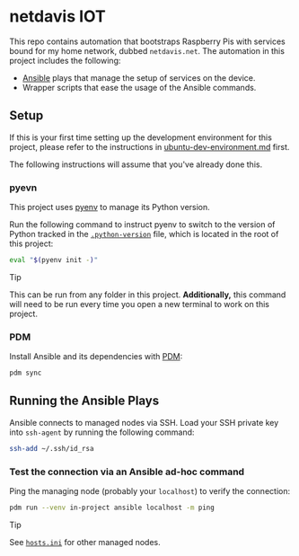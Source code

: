 # netdavis IOT

This repo contains automation that bootstraps Raspberry Pis with services bound for my home
network, dubbed `netdavis.net`. The automation in this project includes the following:

- [Ansible](https://www.ansible.com/) plays that manage the setup of services on the device.
- Wrapper scripts that ease the usage of the Ansible commands.

## Setup

If this is your first time setting up the development environment for this project, please
refer to the instructions in [ubuntu-dev-environment.md](./docs/ubuntu-dev-environment.md)
first.

The following instructions will assume that you've already done this.

### pyevn

This project uses [pyenv](https://github.com/pyenv/pyenv) to manage its Python version.

Run the following command to instruct pyenv to switch to the version of Python tracked in the
[`.python-version`](./.python-version) file, which is located in the root of this project:

```bash
eval "$(pyenv init -)"
```

> [!TIP]
> This can be run from any folder in this project. **Additionally,** this command will need to
> be run every time you open a new terminal to work on this project.

### PDM

Install Ansible and its dependencies with [PDM](https://github.com/pdm-project/pdm):

```bash
pdm sync
```

## Running the Ansible Plays

Ansible connects to managed nodes via SSH. Load your SSH private key into `ssh-agent` by
running the following command:

```bash
ssh-add ~/.ssh/id_rsa
```

### Test the connection via an Ansible ad-hoc command

Ping the managing node (probably your `localhost`) to verify the connection:

```bash
pdm run --venv in-project ansible localhost -m ping
```

> [!TIP]
> See [`hosts.ini`](./hosts.ini) for other managed nodes.

